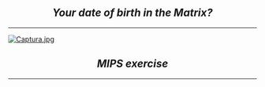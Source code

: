 *<center> <h2>Your date of birth in the Matrix?</h2> </center>*

---
[![Captura.jpg](https://i.postimg.cc/xjL7MgxL/Captura.jpg)](https://postimg.cc/QVx0rgrM)

*<center> <h2> MIPS exercise </h2> </center>*

---